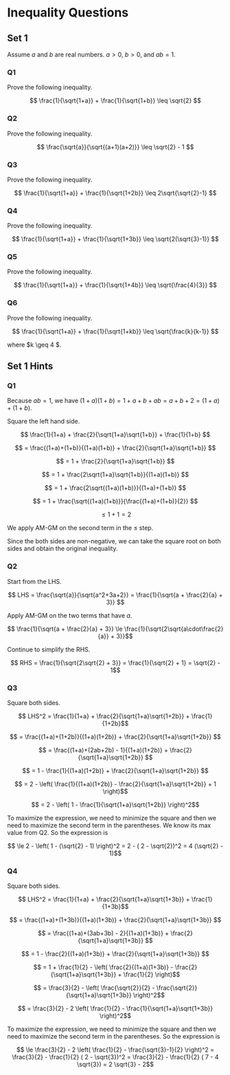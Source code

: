 # Inequality Questions

## Set 1

Assume $a$ and $b$ are real numbers. $a > 0$, $b > 0$, and $ab = 1$.

### Q1 
Prove the following inequality.

$$ \frac{1}{\sqrt{1+a}} + \frac{1}{\sqrt{1+b}} \leq \sqrt{2} $$

### Q2 
Prove the following inequality.

$$ \frac{\sqrt{a}}{\sqrt{(a+1)(a+2)}} \leq \sqrt{2} - 1 $$

### Q3 
Prove the following inequality.

$$ \frac{1}{\sqrt{1+a}} + \frac{1}{\sqrt{1+2b}} \leq 2\sqrt{\sqrt{2}-1} $$

### Q4
Prove the following inequality.

$$ \frac{1}{\sqrt{1+a}} + \frac{1}{\sqrt{1+3b}} \leq \sqrt{2(\sqrt{3}-1)} $$

### Q5
Prove the following inequality.

$$ \frac{1}{\sqrt{1+a}} + \frac{1}{\sqrt{1+4b}} \leq \sqrt{\frac{4}{3}} $$

### Q6
Prove the following inequality.

$$ \frac{1}{\sqrt{1+a}} + \frac{1}{\sqrt{1+kb}} \leq \sqrt{\frac{k}{k-1}} $$

where $k \geq 4 $.

## Set 1 Hints

### Q1 

Because $ab = 1$, we have $(1+a)(1+b) = 1+a+b+ab = a + b + 2 = (1+a) + (1+b)$.

Square the left hand side. 

$$ \frac{1}{1+a} + \frac{2}{\sqrt{1+a}\sqrt{1+b}} + \frac{1}{1+b} $$

$$ = \frac{(1+a)+(1+b)}{(1+a)(1+b)} + \frac{2}{\sqrt{1+a}\sqrt{1+b}} $$

$$ = 1 + \frac{2}{\sqrt{1+a}\sqrt{1+b}} $$

$$ = 1 + \frac{2\sqrt{1+a}\sqrt{1+b}}{(1+a)(1+b)} $$

$$ = 1 + \frac{2\sqrt{(1+a)(1+b)}}{(1+a)+(1+b)} $$

$$ = 1 + \frac{\sqrt{(1+a)(1+b)}}{\frac{(1+a)+(1+b)}{2}} $$

$$ \le 1 + 1 = 2 $$

We apply AM-GM on the second term in the $\le$ step.

Since the both sides are non-negative, we can take the square root on both sides and obtain the original inequality.

### Q2

Start from the LHS. 

$$ LHS = \frac{\sqrt{a}}{\sqrt{a^2+3a+2}} = \frac{1}{\sqrt{a + \frac{2}{a} + 3}} $$

Apply AM-GM on the two terms that have $a$. 

$$ \frac{1}{\sqrt{a + \frac{2}{a} + 3}} \le \frac{1}{\sqrt{2\sqrt{a\cdot\frac{2}{a}} + 3}}$$

Continue to simplify the RHS.

$$ RHS = \frac{1}{\sqrt{2\sqrt{2} + 3}} = \frac{1}{\sqrt{2} + 1} = \sqrt{2} - 1$$

### Q3

Square both sides. 

$$ LHS^2 = \frac{1}{1+a} + \frac{2}{\sqrt{1+a}\sqrt{1+2b}} + \frac{1}{1+2b}$$

$$ = \frac{(1+a)+(1+2b)}{(1+a)(1+2b)} + \frac{2}{\sqrt{1+a}\sqrt{1+2b}} $$

$$ = \frac{(1+a)+(2ab+2b) - 1}{(1+a)(1+2b)} + \frac{2}{\sqrt{1+a}\sqrt{1+2b}} $$

$$ = 1 - \frac{1}{(1+a)(1+2b)} + \frac{2}{\sqrt{1+a}\sqrt{1+2b}} $$

$$ = 2 - \left( \frac{1}{(1+a)(1+2b)} - \frac{2}{\sqrt{1+a}\sqrt{1+2b}} + 1 \right)$$

$$ = 2 - \left( 1 - \frac{1}{\sqrt{1+a}\sqrt{1+2b}} \right)^2$$

To maximize the expression, we need to minimize the square and then we need to maximize the second term in the parentheses. We know its max value from Q2. So the expression is 

$$ \le 2 - \left( 1 - (\sqrt{2} - 1) \right)^2 = 2 - ( 2 - \sqrt{2})^2 = 4 (\sqrt{2} - 1)$$

### Q4

Square both sides. 

$$ LHS^2 = \frac{1}{1+a} + \frac{2}{\sqrt{1+a}\sqrt{1+3b}} + \frac{1}{1+3b}$$

$$ = \frac{(1+a)+(1+3b)}{(1+a)(1+3b)} + \frac{2}{\sqrt{1+a}\sqrt{1+3b}} $$

$$ = \frac{(1+a)+(3ab+3b) - 2}{(1+a)(1+3b)} + \frac{2}{\sqrt{1+a}\sqrt{1+3b}} $$

$$ = 1 - \frac{2}{(1+a)(1+3b)} + \frac{2}{\sqrt{1+a}\sqrt{1+3b}} $$

$$ = 1 + \frac{1}{2} - \left( \frac{2}{(1+a)(1+3b)} - \frac{2}{\sqrt{1+a}\sqrt{1+3b}} + \frac{1}{2} \right)$$

$$ = \frac{3}{2} - \left( \frac{\sqrt{2}}{2} - \frac{\sqrt{2}}{\sqrt{1+a}\sqrt{1+3b}} \right)^2$$

$$ = \frac{3}{2} - 2 \left( \frac{1}{2} - \frac{1}{\sqrt{1+a}\sqrt{1+3b}} \right)^2$$

To maximize the expression, we need to minimize the square and then we need to maximize the second term in the parentheses. So the expression is 

$$ \le \frac{3}{2} - 2 \left( \frac{1}{2} - \frac{\sqrt{3}-1}{2} \right)^2 = \frac{3}{2} - \frac{1}{2} ( 2 - \sqrt{3})^2 = \frac{3}{2} - \frac{1}{2} ( 7 - 4 \sqrt{3}) = 2 \sqrt{3} - 2$$
